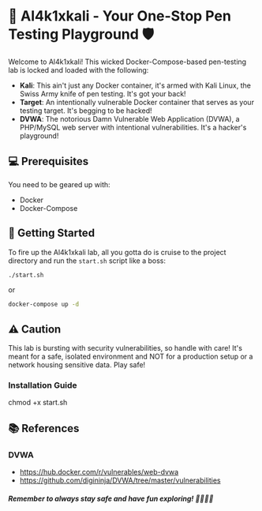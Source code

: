 # 🚀 Al4k1xkali - Your One-Stop Pen Testing Playground 🛡️

Welcome to Al4k1xkali! This wicked Docker-Compose-based pen-testing lab is locked and loaded with the following:

- **Kali**: This ain't just any Docker container, it's armed with Kali Linux, the Swiss Army knife of pen testing. It's got your back!
- **Target**: An intentionally vulnerable Docker container that serves as your testing target. It's begging to be hacked!
- **DVWA**: The notorious Damn Vulnerable Web Application (DVWA), a PHP/MySQL web server with intentional vulnerabilities. It's a hacker's playground! 

## 💻 Prerequisites

You need to be geared up with:

- Docker
- Docker-Compose

## 🚀 Getting Started

To fire up the Al4k1xkali lab, all you gotta do is cruise to the project directory and run the `start.sh` script like a boss:

```bash
./start.sh
```

or 

```bash
docker-compose up -d
```

## ⚠️ Caution

This lab is bursting with security vulnerabilities, so handle with care! It's meant for a safe, isolated environment and NOT for a production setup or a network housing sensitive data. Play safe!

### Installation Guide 

chmod +x start.sh


## 📚 References 


### DVWA
- https://hub.docker.com/r/vulnerables/web-dvwa
- https://github.com/digininja/DVWA/tree/master/vulnerabilities


##### Remember to always stay safe and have fun exploring! 👨‍💻👩‍💻

